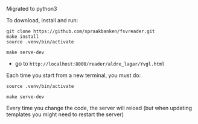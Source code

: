 Migrated to python3

To download, install and run:

```
git clone https://github.com/spraakbanken/fsvreader.git
make install
source .venv/bin/activate

make serve-dev
```

- go to `http://localhost:8000/reader/aldre_lagar/Yvgl.html`

Each time you start from a new terminal, you must do:

`source .venv/bin/activate`

`make serve-dev`


Every time you change the code, the server will reload (but when updating templates you might need to restart the server)
